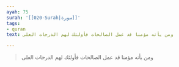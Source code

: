 ```yaml
---
ayah: 75
surah: '[[020-Surah|سورة]]'
tags:
- quran
text: ومن يأته مؤمنا قد عمل الصالحات فأولئك لهم الدرجات العلى

---
```

> ومن يأته مؤمنا قد عمل الصالحات فأولئك لهم الدرجات العلى
